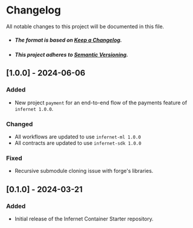 # Changelog

All notable changes to this project will be documented in this file.

- ##### The format is based on [Keep a Changelog](https://keepachangelog.com/en/1.0.0/).
- ##### This project adheres to [Semantic Versioning](https://semver.org/spec/v2.0.0.html).

## [1.0.0] - 2024-06-06

### Added
- New project `payment` for an end-to-end flow of the payments feature of `infernet
  1.0.0`.

### Changed
- All workflows are updated to use `infernet-ml 1.0.0`
- All contracts are updated to use `infernet-sdk 1.0.0`

### Fixed
- Recursive submodule cloning issue with forge's libraries.

## [0.1.0] - 2024-03-21

### Added
- Initial release of the Infernet Container Starter repository.
